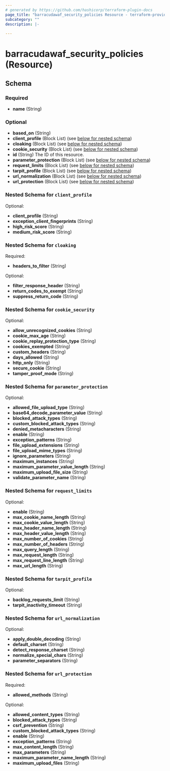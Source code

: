 ```yaml
---
# generated by https://github.com/hashicorp/terraform-plugin-docs
page_title: "barracudawaf_security_policies Resource - terraform-provider-barracudawaf"
subcategory: ""
description: |-
  
---
```


# barracudawaf_security_policies (Resource)





<!-- schema generated by tfplugindocs -->
## Schema

### Required

- **name** (String)

### Optional

- **based_on** (String)
- **client_profile** (Block List) (see [below for nested schema](#nestedblock--client_profile))
- **cloaking** (Block List) (see [below for nested schema](#nestedblock--cloaking))
- **cookie_security** (Block List) (see [below for nested schema](#nestedblock--cookie_security))
- **id** (String) The ID of this resource.
- **parameter_protection** (Block List) (see [below for nested schema](#nestedblock--parameter_protection))
- **request_limits** (Block List) (see [below for nested schema](#nestedblock--request_limits))
- **tarpit_profile** (Block List) (see [below for nested schema](#nestedblock--tarpit_profile))
- **url_normalization** (Block List) (see [below for nested schema](#nestedblock--url_normalization))
- **url_protection** (Block List) (see [below for nested schema](#nestedblock--url_protection))

<a id="nestedblock--client_profile"></a>
### Nested Schema for `client_profile`

Optional:

- **client_profile** (String)
- **exception_client_fingerprints** (String)
- **high_risk_score** (String)
- **medium_risk_score** (String)


<a id="nestedblock--cloaking"></a>
### Nested Schema for `cloaking`

Required:

- **headers_to_filter** (String)

Optional:

- **filter_response_header** (String)
- **return_codes_to_exempt** (String)
- **suppress_return_code** (String)


<a id="nestedblock--cookie_security"></a>
### Nested Schema for `cookie_security`

Optional:

- **allow_unrecognized_cookies** (String)
- **cookie_max_age** (String)
- **cookie_replay_protection_type** (String)
- **cookies_exempted** (String)
- **custom_headers** (String)
- **days_allowed** (String)
- **http_only** (String)
- **secure_cookie** (String)
- **tamper_proof_mode** (String)


<a id="nestedblock--parameter_protection"></a>
### Nested Schema for `parameter_protection`

Optional:

- **allowed_file_upload_type** (String)
- **base64_decode_parameter_value** (String)
- **blocked_attack_types** (String)
- **custom_blocked_attack_types** (String)
- **denied_metacharacters** (String)
- **enable** (String)
- **exception_patterns** (String)
- **file_upload_extensions** (String)
- **file_upload_mime_types** (String)
- **ignore_parameters** (String)
- **maximum_instances** (String)
- **maximum_parameter_value_length** (String)
- **maximum_upload_file_size** (String)
- **validate_parameter_name** (String)


<a id="nestedblock--request_limits"></a>
### Nested Schema for `request_limits`

Optional:

- **enable** (String)
- **max_cookie_name_length** (String)
- **max_cookie_value_length** (String)
- **max_header_name_length** (String)
- **max_header_value_length** (String)
- **max_number_of_cookies** (String)
- **max_number_of_headers** (String)
- **max_query_length** (String)
- **max_request_length** (String)
- **max_request_line_length** (String)
- **max_url_length** (String)


<a id="nestedblock--tarpit_profile"></a>
### Nested Schema for `tarpit_profile`

Optional:

- **backlog_requests_limit** (String)
- **tarpit_inactivity_timeout** (String)


<a id="nestedblock--url_normalization"></a>
### Nested Schema for `url_normalization`

Optional:

- **apply_double_decoding** (String)
- **default_charset** (String)
- **detect_response_charset** (String)
- **normalize_special_chars** (String)
- **parameter_separators** (String)


<a id="nestedblock--url_protection"></a>
### Nested Schema for `url_protection`

Required:

- **allowed_methods** (String)

Optional:

- **allowed_content_types** (String)
- **blocked_attack_types** (String)
- **csrf_prevention** (String)
- **custom_blocked_attack_types** (String)
- **enable** (String)
- **exception_patterns** (String)
- **max_content_length** (String)
- **max_parameters** (String)
- **maximum_parameter_name_length** (String)
- **maximum_upload_files** (String)


